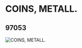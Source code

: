 # COINS, METALL.
## 97053
![COINS, METALL.](https://lc-www-live-s.legocdn.com/media/bricks/5/2/4631857.jpg)